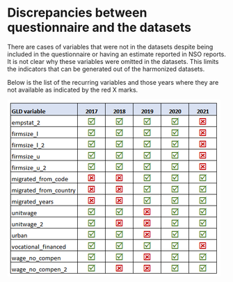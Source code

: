 # Discrepancies between questionnaire and the datasets

There are cases of variables that were not in the datasets despite being included in the questionnaire or having an estimate reported in NSO reports. It is not clear why these variables were omitted in the datasets. This limits the indicators that can be generated out of the harmonized datasets.

Below is the list of the recurring variables and those years where they are not available as indicated by the red X marks.

![image](utilities/missing_vars.png)
